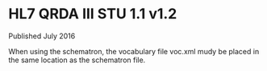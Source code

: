 # HL7 QRDA III STU 1.1 v1.2

Published July 2016

When  using the schematron, the vocabulary file voc.xml mudy be placed in the same location as the schematron file.